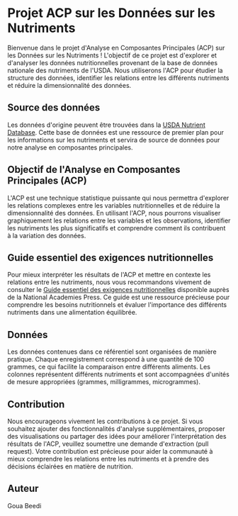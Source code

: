 # Projet ACP sur les Données sur les Nutriments

Bienvenue dans le projet d'Analyse en Composantes Principales (ACP) sur les Données sur les Nutriments ! L'objectif de ce projet est d'explorer et d'analyser les données nutritionnelles provenant de la base de données nationale des nutriments de l'USDA. Nous utiliserons l'ACP pour étudier la structure des données, identifier les relations entre les différents nutriments et réduire la dimensionnalité des données.

## Source des données

Les données d'origine peuvent être trouvées dans la [USDA Nutrient Database](https://www.ars.usda.gov/northeast-area/beltsville-md-bhnrc/beltsville-human-nutrition-research-center/methods-and-application-of-food-composition-laboratory/mafcl-site-pages/sr11-sr28/). Cette base de données est une ressource de premier plan pour les informations sur les nutriments et servira de source de données pour notre analyse en composantes principales.

## Objectif de l'Analyse en Composantes Principales (ACP)

L'ACP est une technique statistique puissante qui nous permettra d'explorer les relations complexes entre les variables nutritionnelles et de réduire la dimensionnalité des données. En utilisant l'ACP, nous pourrons visualiser graphiquement les relations entre les variables et les observations, identifier les nutriments les plus significatifs et comprendre comment ils contribuent à la variation des données.

## Guide essentiel des exigences nutritionnelles

Pour mieux interpréter les résultats de l'ACP et mettre en contexte les relations entre les nutriments, nous vous recommandons vivement de consulter le [Guide essentiel des exigences nutritionnelles](http://www.nap.edu/catalog/11537.html) disponible auprès de la National Academies Press. Ce guide est une ressource précieuse pour comprendre les besoins nutritionnels et évaluer l'importance des différents nutriments dans une alimentation équilibrée.

## Données

Les données contenues dans ce référentiel sont organisées de manière pratique. Chaque enregistrement correspond à une quantité de 100 grammes, ce qui facilite la comparaison entre différents aliments. Les colonnes représentent différents nutriments et sont accompagnées d'unités de mesure appropriées (grammes, milligrammes, microgrammes).

## Contribution

Nous encourageons vivement les contributions à ce projet. Si vous souhaitez ajouter des fonctionnalités d'analyse supplémentaires, proposer des visualisations ou partager des idées pour améliorer l'interprétation des résultats de l'ACP, veuillez soumettre une demande d'extraction (pull request). Votre contribution est précieuse pour aider la communauté à mieux comprendre les relations entre les nutriments et à prendre des décisions éclairées en matière de nutrition.

## Auteur
Goua Beedi
